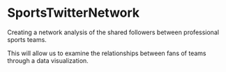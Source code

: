 # SportsTwitterNetwork
Creating a network analysis of the shared followers between professional sports teams.

This will allow us to examine the relationships between fans of teams through a data visualization.
